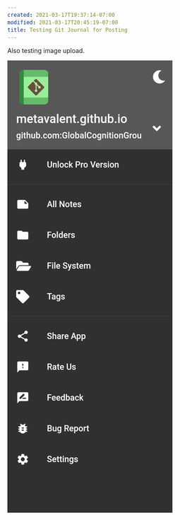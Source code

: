 ```yaml
---
created: 2021-03-17T19:37:14-07:00
modified: 2021-03-17T20:45:19-07:00
title: Testing Git Journal for Posting
---
```


Also testing image upload.


![Image](/images/image_picker3794342309876517555.jpg)
